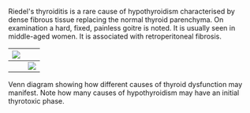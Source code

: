 Riedel's thyroiditis is a rare cause of hypothyroidism characterised by dense fibrous tissue replacing the normal thyroid parenchyma. On examination a hard, fixed, painless goitre is noted. It is usually seen in middle\-aged women. It is associated with retroperitoneal fibrosis.  
  


| [![](https://d32xxyeh8kfs8k.cloudfront.net/images_Passmedicine/pdd917.png)](https://d32xxyeh8kfs8k.cloudfront.net/images_Passmedicine/pdd917b.png) | |
| --- | --- |
|  | [![](https://d32xxyeh8kfs8k.cloudfront.net/css/images/mag_glass.png)](https://d32xxyeh8kfs8k.cloudfront.net/images_Passmedicine/pdd917b.png) |

Venn diagram showing how different causes of thyroid dysfunction may manifest. Note how many causes of hypothyroidism may have an initial thyrotoxic phase.